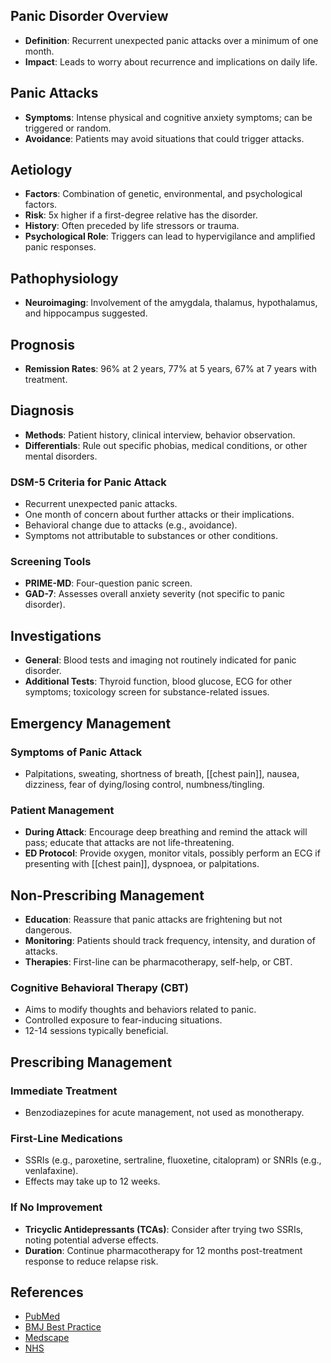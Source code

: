 ## Panic Disorder Overview
- **Definition**: Recurrent unexpected panic attacks over a minimum of one month.
- **Impact**: Leads to worry about recurrence and implications on daily life.

## Panic Attacks
- **Symptoms**: Intense physical and cognitive anxiety symptoms; can be triggered or random.
- **Avoidance**: Patients may avoid situations that could trigger attacks.

## Aetiology
- **Factors**: Combination of genetic, environmental, and psychological factors.
- **Risk**: 5x higher if a first-degree relative has the disorder.
- **History**: Often preceded by life stressors or trauma.
- **Psychological Role**: Triggers can lead to hypervigilance and amplified panic responses.

## Pathophysiology
- **Neuroimaging**: Involvement of the amygdala, thalamus, hypothalamus, and hippocampus suggested.

## Prognosis
- **Remission Rates**: 96% at 2 years, 77% at 5 years, 67% at 7 years with treatment.

## Diagnosis
- **Methods**: Patient history, clinical interview, behavior observation.
- **Differentials**: Rule out specific phobias, medical conditions, or other mental disorders.

### DSM-5 Criteria for Panic Attack
- Recurrent unexpected panic attacks.
- One month of concern about further attacks or their implications.
- Behavioral change due to attacks (e.g., avoidance).
- Symptoms not attributable to substances or other conditions.

### Screening Tools
- **PRIME-MD**: Four-question panic screen.
- **GAD-7**: Assesses overall anxiety severity (not specific to panic disorder).

## Investigations
- **General**: Blood tests and imaging not routinely indicated for panic disorder.
- **Additional Tests**: Thyroid function, blood glucose, ECG for other symptoms; toxicology screen for substance-related issues.

## Emergency Management
### Symptoms of Panic Attack
- Palpitations, sweating, shortness of breath, [[chest pain]], nausea, dizziness, fear of dying/losing control, numbness/tingling.

### Patient Management
- **During Attack**: Encourage deep breathing and remind the attack will pass; educate that attacks are not life-threatening.
- **ED Protocol**: Provide oxygen, monitor vitals, possibly perform an ECG if presenting with [[chest pain]], dyspnoea, or palpitations.

## Non-Prescribing Management
- **Education**: Reassure that panic attacks are frightening but not dangerous.
- **Monitoring**: Patients should track frequency, intensity, and duration of attacks.
- **Therapies**: First-line can be pharmacotherapy, self-help, or CBT.

### Cognitive Behavioral Therapy (CBT)
- Aims to modify thoughts and behaviors related to panic.
- Controlled exposure to fear-inducing situations.
- 12-14 sessions typically beneficial.

## Prescribing Management
### Immediate Treatment
- Benzodiazepines for acute management, not used as monotherapy.

### First-Line Medications
- SSRIs (e.g., paroxetine, sertraline, fluoxetine, citalopram) or SNRIs (e.g., venlafaxine).
- Effects may take up to 12 weeks.

### If No Improvement
- **Tricyclic Antidepressants (TCAs)**: Consider after trying two SSRIs, noting potential adverse effects.
- **Duration**: Continue pharmacotherapy for 12 months post-treatment response to reduce relapse risk.

## References
- [PubMed](https://pubmed.ncbi.nlm.nih.gov/7894882/)
- [BMJ Best Practice](https://bestpractice.bmj.com/topics/en-gb/121/prognosis#referencePop126)
- [Medscape](https://emedicine.medscape.com/article/287913-clinical)
- [NHS](https://www.nhs.uk/conditions/panic-disorder/)